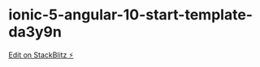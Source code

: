 # ionic-5-angular-10-start-template-da3y9n

[Edit on StackBlitz ⚡️](https://stackblitz.com/edit/ionic-5-angular-10-start-template-da3y9n)